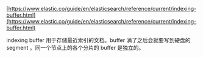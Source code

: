 [https://www.elastic.co/guide/en/elasticsearch/reference/current/indexing-buffer.html](https://www.elastic.co/guide/en/elasticsearch/reference/current/indexing-buffer.html)

indexing buffer 用于存储最近索引的文档。buffer 满了之后会就要写到硬盘的 segment 。同一个节点上的各个分片的 buffer 是独立的。
